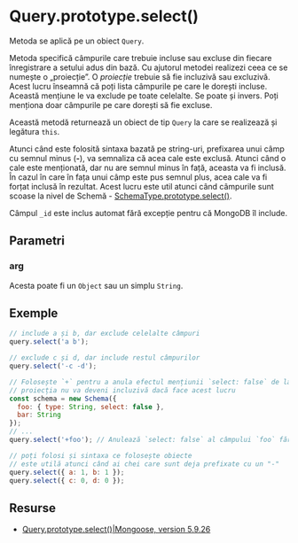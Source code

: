 # Query.prototype.select()

Metoda se aplică pe un obiect `Query`.

Metoda specifică câmpurile care trebuie incluse sau excluse din fiecare înregistrare a setului adus din bază. Cu ajutorul metodei realizezi ceea ce se numește o „proiecție”. O *proiecție* trebuie să fie incluzivă sau excluzivă. Acest lucru înseamnă că poți lista câmpurile pe care le dorești incluse. Această mențiune le va exclude pe toate celelalte. Se poate și invers. Poți menționa doar câmpurile pe care dorești să fie excluse.

Această metodă returnează un obiect de tip `Query` la care se realizează și legătura `this`.

Atunci când este folosită sintaxa bazată pe string-uri, prefixarea unui câmp cu semnul minus (**-**), va semnaliza că acea cale este exclusă. Atunci când o cale este menționată, dar nu are semnul minus în față, aceasta va fi inclusă.
În cazul în care în fața unui câmp este pus semnul plus, acea cale va fi forțat inclusă în rezultat. Acest lucru este util atunci când câmpurile sunt scoase la nivel de Schemă - [SchemaType.prototype.select()](https://mongoosejs.com/docs/api.html#schematype_SchemaType-select).

Câmpul `_id` este inclus automat fără excepție pentru că MongoDB îl include.

## Parametri

### arg

Acesta poate fi un `Object` sau un simplu `String`.

## Exemple

```javascript
// include a și b, dar exclude celelalte câmpuri
query.select('a b');

// exclude c și d, dar include restul câmpurilor
query.select('-c -d');

// Folosește `+` pentru a anula efectul mențiunii `select: false` de la nivelul schemei
// proiecția nu va deveni incluzivă dacă face acest lucru
const schema = new Schema({
  foo: { type: String, select: false },
  bar: String
});
// ...
query.select('+foo'); // Anulează `select: false` al câmpului `foo` fără a exclude câmpul `bar`

// poți folosi și sintaxa ce folosește obiecte
// este utilă atunci când ai chei care sunt deja prefixate cu un "-"
query.select({ a: 1, b: 1 });
query.select({ c: 0, d: 0 });
```

## Resurse

- [Query.prototype.select()|Mongoose, version 5.9.26](https://mongoosejs.com/docs/api/query.html#query_Query-select)
